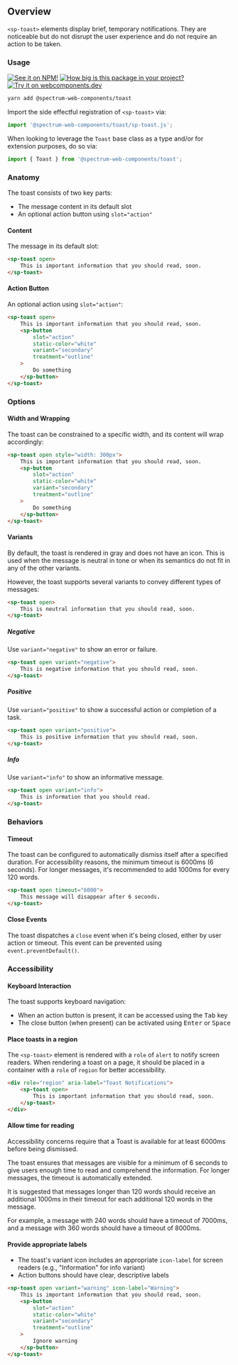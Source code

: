## Overview

`<sp-toast>` elements display brief, temporary notifications. They are noticeable but do not disrupt the user experience and do not require an action to be taken.

### Usage

[![See it on NPM!](https://img.shields.io/npm/v/@spectrum-web-components/toast?style=for-the-badge)](https://www.npmjs.com/package/@spectrum-web-components/toast)
[![How big is this package in your project?](https://img.shields.io/bundlephobia/minzip/@spectrum-web-components/toast?style=for-the-badge)](https://bundlephobia.com/result?p=@spectrum-web-components/toast)
[![Try it on webcomponents.dev](https://img.shields.io/badge/Try%20it%20on-webcomponents.dev-green?style=for-the-badge)](https://webcomponents.dev/edit/collection/fO75441E1Q5ZlI0e9pgq/74g0Hq6Hwy0ehvo7tssT/src/index.ts)

```bash
yarn add @spectrum-web-components/toast
```

Import the side effectful registration of `<sp-toast>` via:

```ts
import '@spectrum-web-components/toast/sp-toast.js';
```

When looking to leverage the `Toast` base class as a type and/or for extension purposes, do so via:

```ts
import { Toast } from '@spectrum-web-components/toast';
```

### Anatomy

The toast consists of two key parts:

-   The message content in its default slot
-   An optional action button using `slot="action"`

#### Content

The message in its default slot:

```html
<sp-toast open>
    This is important information that you should read, soon.
</sp-toast>
```

#### Action Button

An optional action using `slot="action"`:

```html
<sp-toast open>
    This is important information that you should read, soon.
    <sp-button
        slot="action"
        static-color="white"
        variant="secondary"
        treatment="outline"
    >
        Do something
    </sp-button>
</sp-toast>
```

### Options

#### Width and Wrapping

The toast can be constrained to a specific width, and its content will wrap accordingly:

```html
<sp-toast open style="width: 300px">
    This is important information that you should read, soon.
    <sp-button
        slot="action"
        static-color="white"
        variant="secondary"
        treatment="outline"
    >
        Do something
    </sp-button>
</sp-toast>
```

#### Variants

By default, the toast is rendered in gray and does not have an icon. This is used when the message is neutral in tone or when its semantics do not fit in any of the other variants.

However, the toast supports several variants to convey different types of messages:

<sp-tabs selected="neutral" auto label="Toast Variants">
<sp-tab value="neutral" label="Neutral"></sp-tab>
<sp-tab-panel value="neutral">

```html
<sp-toast open>
    This is neutral information that you should read, soon.
</sp-toast>
```

</sp-tab-panel>
<sp-tab value="negative" label="Negative"></sp-tab>
<sp-tab-panel value="negative">

##### Negative

Use `variant="negative"` to show an error or failure.

```html
<sp-toast open variant="negative">
    This is negative information that you should read, soon.
</sp-toast>
```

</sp-tab-panel>
<sp-tab value="positive" label="Positive"></sp-tab>
<sp-tab-panel value="positive">

##### Positive

Use `variant="positive"` to show a successful action or completion of a task.

```html
<sp-toast open variant="positive">
    This is positive information that you should read, soon.
</sp-toast>
```

##### Info

</sp-tab-panel>
<sp-tab value="info" label="Info"></sp-tab>
<sp-tab-panel value="info">

Use `variant="info"` to show an informative message.

```html
<sp-toast open variant="info">
    This is information that you should read.
</sp-toast>
```

</sp-tab-panel>
</sp-tabs>

### Behaviors

#### Timeout

The toast can be configured to automatically dismiss itself after a specified duration. For accessibility reasons, the minimum timeout is 6000ms (6 seconds). For longer messages, it's recommended to add 1000ms for every 120 words.

```html
<sp-toast open timeout="6000">
    This message will disappear after 6 seconds.
</sp-toast>
```

#### Close Events

The toast dispatches a `close` event when it's being closed, either by user action or timeout. This event can be prevented using `event.preventDefault()`.

### Accessibility

#### Keyboard Interaction

The toast supports keyboard navigation:

-   When an action button is present, it can be accessed using the <kbd>Tab</kbd> key
-   The close button (when present) can be activated using <kbd>Enter</kbd> or <kbd>Space</kbd>

#### Place toasts in a region

The `<sp-toast>` element is rendered with a `role` of `alert` to notify screen readers. When rendering a toast on a page, it should be placed in a container with a `role` of `region` for better accessibility.

```html
<div role="region" aria-label="Toast Notifications">
    <sp-toast open>
        This is important information that you should read, soon.
    </sp-toast>
</div>
```

#### Allow time for reading

Accessibility concerns require that a Toast is available for at least 6000ms before being dismissed.

The toast ensures that messages are visible for a minimum of 6 seconds to give users enough time to read and comprehend the information. For longer messages, the timeout is automatically extended.

It is suggested that messages longer than 120 words should receive an additional 1000ms in their timeout for each additional 120 words in the message.

For example, a message with 240 words should have a timeout of 7000ms, and a message with 360 words should have a timeout of 8000ms.

#### Provide appropriate labels

-   The toast's variant icon includes an appropriate `icon-label` for screen readers (e.g., "Information" for info variant)
-   Action buttons should have clear, descriptive labels

```html
<sp-toast open variant="warning" icon-label="Warning">
    This is important information that you should read, soon.
    <sp-button
        slot="action"
        static-color="white"
        variant="secondary"
        treatment="outline"
    >
        Ignore warning
    </sp-button>
</sp-toast>
```
